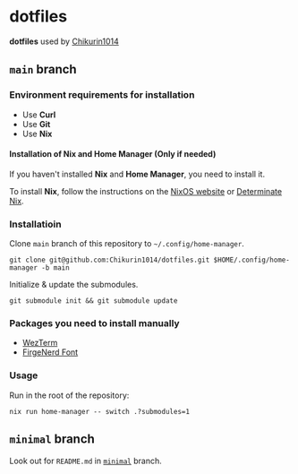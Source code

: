 # dotfiles

**dotfiles** used by [Chikurin1014](https://github.com/Chikurin1014)

## `main` branch

### Environment requirements for installation

- Use **Curl**
- Use **Git**
- Use **Nix**

#### Installation of Nix and Home Manager (Only if needed)

If you haven't installed **Nix** and **Home Manager**, you need to install it.

To install **Nix**, follow the instructions on the [NixOS website](https://nixos.org/download/)
or [Determinate Nix](https://docs.determinate.systems/determinate-nix#getting-started).

### Installatioin

Clone `main` branch of this repository to `~/.config/home-manager`.

```shell
git clone git@github.com:Chikurin1014/dotfiles.git $HOME/.config/home-manager -b main
```

Initialize & update the submodules.

```shell
git submodule init && git submodule update
```

### Packages you need to install manually

- [WezTerm](https://wezfurlong.org/wezterm/installation.html)
- [FirgeNerd Font](https://github.com/yuru7/Firge/releases)

### Usage

Run in the root of the repository:

```shell
nix run home-manager -- switch .?submodules=1
```

## `minimal` branch

Look out for `README.md` in [`minimal`](https://github.com/Chikurin1014/dotfiles/tree/minimal) branch.
